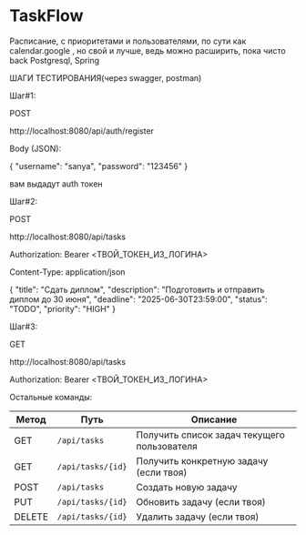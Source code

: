 # TaskFlow
Расписание, с приоритетами и пользователями, по сути как calendar.google , но свой и лучше, ведь можно расширить, пока чисто back
Postgresql, Spring

ШАГИ ТЕСТИРОВАНИЯ(через swagger, postman)


Шаг#1:


POST

http://localhost:8080/api/auth/register

Body (JSON):

{
  "username": "sanya",
  "password": "123456"
}

вам выдадут auth токен


Шаг#2:

POST

http://localhost:8080/api/tasks

Authorization: Bearer <ТВОЙ_ТОКЕН_ИЗ_ЛОГИНА>

Content-Type: application/json

{
  "title": "Сдать диплом",
  "description": "Подготовить и отправить диплом до 30 июня",
  "deadline": "2025-06-30T23:59:00",
  "status": "TODO",
  "priority": "HIGH"
}


Шаг#3:

GET

http://localhost:8080/api/tasks

Authorization: Bearer <ТВОЙ_ТОКЕН_ИЗ_ЛОГИНА>


Остальные команды:

| Метод  | Путь              | Описание                                    |
| ------ | ----------------- | ------------------------------------------- |
| GET    | `/api/tasks`      | Получить список задач текущего пользователя |
| GET    | `/api/tasks/{id}` | Получить конкретную задачу (если твоя)      |
| POST   | `/api/tasks`      | Создать новую задачу                        |
| PUT    | `/api/tasks/{id}` | Обновить задачу (если твоя)                 |
| DELETE | `/api/tasks/{id}` | Удалить задачу (если твоя)                  |


